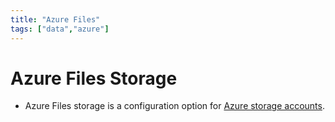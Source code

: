 ```yaml
---
title: "Azure Files"
tags: ["data","azure"]
---
```


# Azure Files Storage

- Azure Files storage is a configuration option for [Azure storage accounts][storage].

[storage]: ./azure_storage.md
